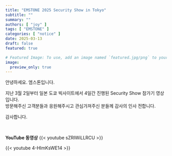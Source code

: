 ```yaml
---
title: "EMSTONE 2025 Security Show in Tokyo"
subtitle: ""
summary: ""
authors: [ "joy" ]
tags: [ "EMSTONE" ]
categories: [ "notice" ]
date: 2025-03-13
draft: false
featured: true

# Featured Image: To use, add an image named `featured.jpg/png` to your page's folder.
image:
  preview_only: true
---
```


안녕하세요. 엠스톤입니다. 

지난 3월 2일부터 일본 도쿄 빅사이트에서 4일간 진행된 Security Show 참가기 영상입니다. <br>
방문해주신 고객분들과 응원해주시고 관심가져주신 분들께 감사의 인사 전합니다.

감사합니다.

&nbsp;

**YouTube 동영상**
{{< youtube sZRIWiLLRCU >}}

{{< youtube 4-HlmKsWE14 >}}

